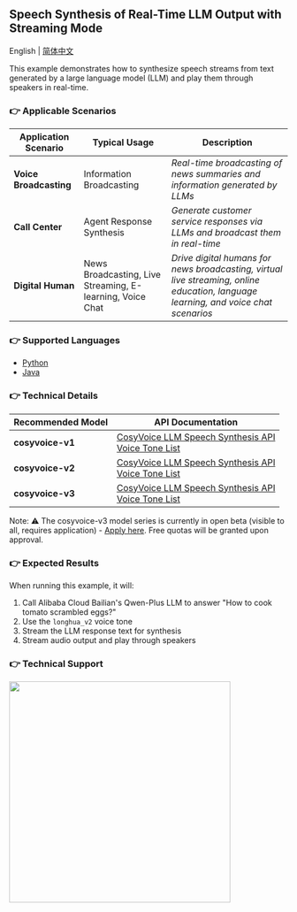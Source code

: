 [comment]: # (title and brief introduction of the sample)
## Speech Synthesis of Real-Time LLM Output with Streaming Mode

English | [简体中文](./README.md)

This example demonstrates how to synthesize speech streams from text generated by a large language model (LLM) and play them through speakers in real-time.

[comment]: # (list of scenarios of the sample)
### :point_right: Applicable Scenarios

| Application Scenario | Typical Usage | Description |
| ----- | ----- | ----- |
| **Voice Broadcasting** | Information Broadcasting | *Real-time broadcasting of news summaries and information generated by LLMs* |
| **Call Center** | Agent Response Synthesis | *Generate customer service responses via LLMs and broadcast them in real-time* |
| **Digital Human** | News Broadcasting, Live Streaming, E-learning, Voice Chat | *Drive digital humans for news broadcasting, virtual live streaming, online education, language learning, and voice chat scenarios* |

[comment]: # (supported programming languages of the sample)
### :point_right: Supported Languages
- [Python](./python)
- [Java](./java)

[comment]: # (model and interface of the sample)
### :point_right: Technical Details
| Recommended Model | API Documentation |
| --- | --- |
| **cosyvoice-v1** | [CosyVoice LLM Speech Synthesis API](https://help.aliyun.com/zh/model-studio/developer-reference/api-details-25) <br> [Voice Tone List](https://help.aliyun.com/zh/model-studio/cosyvoice-java-sdk#95303fd00f0ge) |
| **cosyvoice-v2** | [CosyVoice LLM Speech Synthesis API](https://help.aliyun.com/zh/model-studio/developer-reference/api-details-25) <br> [Voice Tone List](https://help.aliyun.com/zh/model-studio/cosyvoice-java-sdk#da9ae03e5ek7b) |
| **cosyvoice-v3** | [CosyVoice LLM Speech Synthesis API](https://help.aliyun.com/zh/model-studio/developer-reference/api-details-25) <br> [Voice Tone List](https://help.aliyun.com/zh/model-studio/cosyvoice-java-sdk#95303fd00f0ge) |

Note: ⚠️ The cosyvoice-v3 model series is currently in open beta (visible to all, requires application) - [Apply here](https://bailian.console.aliyun.com/?tab=model#/model-market/detail/group-cosyvoice?modelGroup=group-cosyvoice). Free quotas will be granted upon approval.


### :point_right: Expected Results
When running this example, it will:
1. Call Alibaba Cloud Bailian's Qwen-Plus LLM to answer "How to cook tomato scrambled eggs?"
2. Use the `longhua_v2` voice tone
3. Stream the LLM response text for synthesis
4. Stream audio output and play through speakers

[comment]: # (technical support of the sample)
### :point_right: Technical Support
<img src="https://dashscope.oss-cn-beijing.aliyuncs.com/samples/audio/group-en.png" width="400"/>